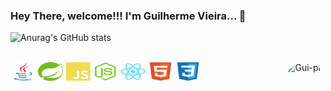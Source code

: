 ### Hey There, welcome!!! I'm Guilherme Vieira... 🦆
![Anurag's GitHub stats](https://github-readme-stats.vercel.app/api?username=GuilhermeVgl&show_icons=true&bg_color=yellow)

<div style="display: inline_block"><br>
  <img align="center" alt="Gui-Java" height="30" width="40" src="https://raw.githubusercontent.com/devicons/devicon/master/icons/java/java-original.svg">
  <img align="center" alt="Gui-Js" height="30" width="40" src="https://raw.githubusercontent.com/devicons/devicon/master/icons/spring/spring-original.svg">
  <img align="center" alt="Gui-Js" height="30" width="40" src="https://raw.githubusercontent.com/devicons/devicon/master/icons/javascript/javascript-plain.svg">
  <img align="center" alt="Gui-Js" height="30" width="40" src="https://raw.githubusercontent.com/devicons/devicon/master/icons/nodejs/nodejs-original.svg">
  <img align="center" alt="Gui-React" height="30" width="40" src="https://raw.githubusercontent.com/devicons/devicon/master/icons/react/react-original.svg">
  <img align="center" alt="Gui-HTML" height="30" width="40" src="https://raw.githubusercontent.com/devicons/devicon/master/icons/html5/html5-original.svg">
  <img align="center" alt="Gui-CSS" height="30" width="40" src="https://raw.githubusercontent.com/devicons/devicon/master/icons/css3/css3-original.svg">
  <img align="right" alt="Gui-pic" height="150" style="border-radius:50px;" src="https://media.discordapp.net/attachments/833712976842194955/1072865028560126022/c3eb27ad-af4f-45a5-ab90-0f79b3a833fe.png?width=402&height=402">
</div>
